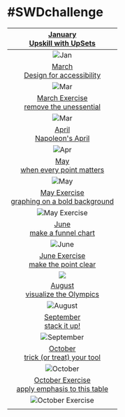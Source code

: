# \#**SWDchallenge**

<!-- table header, followed by pictures link -->

| [January](https://github.com/poncest/SWDchallenge/tree/main/2024/01_Jan)[<br>](https://github.com/poncest/tidytuesday/tree/main/2023/Week_02)[Upskill with UpSets](https://github.com/poncest/SWDchallenge/tree/main/2024/01_Jan) |
|:--:|
| ![](01_Jan/img/01_Jan.png "Jan") |
| [March<br>Design for accessibility](https://github.com/poncest/SWDchallenge/tree/main/2024/03_Mar) |
| ![](03_Mar/img/03_Mar.png "Mar") |
| [March Exercise](https://github.com/poncest/SWDchallenge/tree/main/2024/Ex_3.10)[<br>](https://github.com/poncest/SWDchallenge/tree/main/2024/03_Mar)[remove the unessential](https://github.com/poncest/SWDchallenge/tree/main/2024/Ex_3.10) |
| ![](Ex_3.10/img/Ex_3.10.png "Mar") |
| [April](https://github.com/poncest/SWDchallenge/tree/main/2024/04_Apr)[<br>](https://github.com/poncest/SWDchallenge/tree/main/2024/03_Mar)[Napoleon's April](https://github.com/poncest/SWDchallenge/tree/main/2024/04_Apr) |
| ![](04_Apr/img/04_Apr.png "Apr") |
| [May](https://github.com/poncest/SWDchallenge/tree/main/2024/05_May)[<br>](https://github.com/poncest/SWDchallenge/tree/main/2024/03_Mar)[when every point matters](https://github.com/poncest/SWDchallenge/tree/main/2024/05_May) |
| ![](05_May/img/05_May.png "May") |
| [May Exercise](https://github.com/poncest/SWDchallenge/tree/main/2024/Ex_bold_backgroud)[<br>](https://github.com/poncest/SWDchallenge/tree/main/2024/03_Mar)[graphing on a bold background](https://github.com/poncest/SWDchallenge/tree/main/2024/Ex_bold_backgroud) |
| ![](Ex_bold_backgroud/img/Ex_bold_background.png "May Exercise") |
| [June](https://github.com/poncest/SWDchallenge/tree/main/2024/06_Jun)[<br>](https://github.com/poncest/SWDchallenge/tree/main/2024/03_Mar)[make a funnel chart](https://github.com/poncest/SWDchallenge/tree/main/2024/06_Jun) |
| ![](06_Jun/img/06_Jun.png "June") |
| [June Exercise](https://github.com/poncest/SWDchallenge/tree/main/2024/Ex_051)[<br>](https://github.com/poncest/SWDchallenge/tree/main/2024/03_Mar)[make the point clear](https://github.com/poncest/SWDchallenge/tree/main/2024/Ex_051) |
| ![](Ex_051/img/Ex_051.png) |
| [August](https://github.com/poncest/SWDchallenge/tree/main/2024/08_Aug)[<br>](https://github.com/poncest/SWDchallenge/tree/main/2024/03_Mar)[visualize the Olympics](https://github.com/poncest/SWDchallenge/tree/main/2024/08_Aug) |
| ![](08_Aug/img/08_Aug.png "August") |
| [September](https://github.com/poncest/SWDchallenge/tree/main/2024/09_Sep)[<br>](https://github.com/poncest/SWDchallenge/tree/main/2024/03_Mar)[stack it up!](https://github.com/poncest/SWDchallenge/tree/main/2024/09_Sep) |
| ![](09_Sep/img/09_Sep.png "September") |
| [October](https://github.com/poncest/SWDchallenge/tree/main/2024/10_Oct)[<br>](https://github.com/poncest/SWDchallenge/tree/main/2024/03_Mar)[trick (or treat) your tool](https://github.com/poncest/SWDchallenge/tree/main/2024/10_Oct) |
| ![](10_Oct/img/10_Oct.png "October") |
| [October Exercise](https://github.com/poncest/SWDchallenge/tree/main/2024/Ex_046)[<br>](https://github.com/poncest/SWDchallenge/tree/main/2024/03_Mar)[apply emphasis to this table](https://github.com/poncest/SWDchallenge/tree/main/2024/Ex_046) |
| ![](Ex_046/img/Ex_046.png "October Exercise") |
|  |

